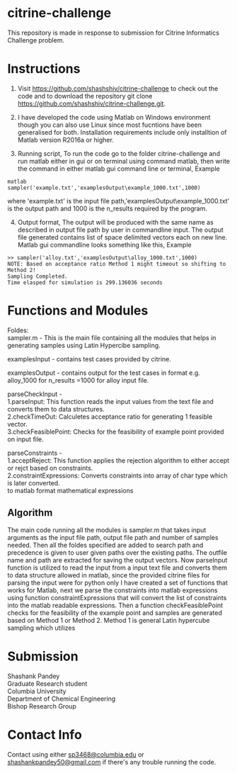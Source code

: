 # citrine-challenge
This repository is made in response to submission for Citrine Informatics Challenge problem.

# Instructions
1. Visit https://github.com/shashshiv/citrine-challenge to check out the code and 
to download the repository git clone https://github.com/shashshiv/citrine-challenge.git.

2. I have developed the code using Matlab on Windows environment though you can also use 
Linux since most fucntions have been generalised for both.
Installation requirements include only installtion of Matlab version R2016a or higher.

3. Running script,
To run the code go to the folder citrine-challenge and run matlab either in gui or on terminal using command matlab,
then write the command in either matlab gui command line or terminal, 
Example
```
matlab
sampler('example.txt','examplesOutput\example_1000.txt',1000) 
```
where 'example.txt' is the input file path,'examplesOutput\example_1000.txt' is the output path and 1000 is the n_results
required by the program.
       
4. Output format, 
The output will be produced with the same name as described in output file path by user in commandline input.
The output file generated contains list of space delimited vectors each on new line.
Matlab gui commandline looks something like this,
Example
```
>> sampler('alloy.txt','examplesOutput\alloy_1000.txt',1000)
NOTE: Based on acceptance ratio Method 1 might timeout so shifting to Method 2!
Sampling Completed.
Time elasped for simulation is 299.136036 seconds
```
# Functions and Modules
Foldes:</br>
sampler.m - This is the main file containing all the modules that helps in generating samples using Latin Hypercibe sampling.</br>

examplesInput - contains test cases provided by citrine.</br>

examplesOutput - contains output for the test cases in format e.g. alloy_1000 for n_results =1000 for alloy input file.</br>

parseCheckInput -</br>
  1.parseInput: This function reads the input values from the text file and converts them to data structures.</br>
  2.checkTimeOut: Calculetes acceptance ratio for generating 1 feasible vector.</br>
  3.checkFeasiblePoint: Checks for the feasibility of example point provided on input file.</br>

parseConstraints -</br>
  1.acceptReject: This function applies the rejection algorithm to either accept or rejct based on constraints.</br>
  2.constraintExpressions: Converts constraints into array of char type which is later converted.</br>
  to matlab format mathematical expressions 

## Algorithm
The main code running all the modules is sampler.m that takes input arguments as the input file path, output file path and number of samples needed.
Then all the foldes specified are added to search path and precedence is given to user given paths over the existing paths. The outfile name and path are extracted for
saving the output vectors. Now parseInput function is utilized to read the input from a input text file and converts them to data structure allowed in matlab, 
since the provided citrine files for parsing the input were for python only I have created a set of functions that works for Matlab, next we parse the 
constraints into matlab expressions using function constraintExpressions that will convert the list of constraints into the matlab readable expressions.
Then a function checkFeasiblePoint checks for the feasibility of the example point and samples are generated based on Method 1 or Method 2. Method 1 is 
general Latin hypercube sampling which utilizes 

# Submission
Shashank Pandey</br>
Graduate Research student</br>
Columbia University</br>
Department of Chemical Engineering</br>
Bishop Research Group</br>

# Contact Info
Contact using either sp3468@columbia.edu or shashankpandey50@gmail.com if there's any trouble running the code.
